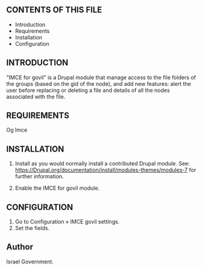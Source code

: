 CONTENTS OF THIS FILE
---------------------
   
 * Introduction
 * Requirements
 * Installation
 * Configuration


INTRODUCTION
------------

"IMCE for govil" is a Drupal module that manage access to the file folders of the groups (based on the gid of the node),
and add new features: alert the user before replacing or deleting a file and details of all the nodes associated with the file.


REQUIREMENTS
------------

Og
Imce


INSTALLATION
------------

1. Install as you would normally install a contributed Drupal module. See:
    https://Drupal.org/documentation/install/modules-themes/modules-7 for further information.

2. Enable the IMCE for govil module.


CONFIGURATION
-------------

1. Go to Configuration » IMCE govil settings. 
2. Set the fields.
 
 
Author
------
Israel Government.
